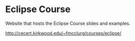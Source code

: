 # Eclipse Course

Website that hosts the Eclipse Course slides and examples.

http://cecert.kirkwood.edu/~fmcclurg/courses/eclipse/
